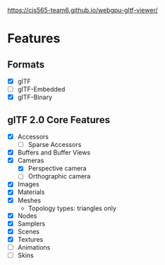 https://cis565-team6.github.io/webgpu-gltf-viewer/

# Features

## Formats

- [x] glTF
- [ ] glTF-Embedded
- [x] glTF-Binary

## glTF 2.0 Core Features

- [x] Accessors
  - [ ] Sparse Accessors
- [x] Buffers and Buffer Views
- [x] Cameras
  - [x] Perspective camera
  - [ ] Orthographic camera
- [x] Images
- [x] Materials
- [x] Meshes
  - Topology types: triangles only
- [x] Nodes
- [x] Samplers
- [x] Scenes
- [x] Textures
- [ ] Animations
- [ ] Skins
